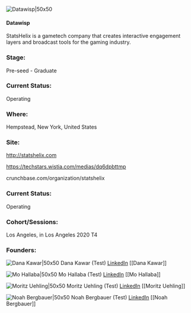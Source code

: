 

![Datawisp|50x50](https://apimg.techstars.com/connect/images/image_files/5f06019fa36c1154930000e5/original/StatsHelix_Super_High_Res.png)

#### Datawisp
StatsHelix is a gametech company that creates interactive engagement layers and broadcast tools for the gaming industry.

### Stage: 
Pre-seed - Graduate 

### Current Status: 
Operating

### Where:
Hempstead, New York, United States

### Site:
http://statshelix.com

https://techstars.wistia.com/medias/dq6dpbttmp

crunchbase.com/organization/statshelix

### Current Status: 
Operating

### Cohort/Sessions: 
Los Angeles, in Los Angeles 2020 T4

### Founders: 

![Dana Kawar|50x50](https://f6s-public.s3.amazonaws.com/profiles/2504188_th2.jpg) Dana Kawar (Test) [LinkedIn](https://linkedin.com/in/dana-kawar-17773b69) [[Dana Kawar]]

![Mo Hallaba|50x50](https://f6s-public.s3.amazonaws.com/profiles/2504371_th2.jpg) Mo Hallaba (Test) [LinkedIn](https://linkedin.com/in/mohallaba) [[Mo Hallaba]]

![Moritz Uehling|50x50](https://apimg.techstars.com/connect/images/image_files/5f0c89c9a36c1154d0000005/original/0.jpg) Moritz Uehling (Test) [LinkedIn](https://linkedin.com/in/moritz-uehling-a1b2b9112) [[Moritz Uehling]]

![Noah Bergbauer|50x50](https://apimg.techstars.com/connect/images/image_files/5f0ef6b1a36c11549300017a/original/noah.jpg) Noah Bergbauer (Test) [LinkedIn](https://linkedin.com/in/noah-bergbauer-b4bb12173) [[Noah Bergbauer]]


